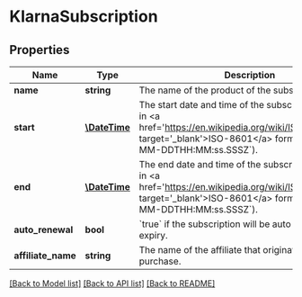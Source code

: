 # KlarnaSubscription

## Properties
Name | Type | Description | Notes
------------ | ------------- | ------------- | -------------
**name** | **string** | The name of the product of the subscription | [optional] 
**start** | [**\DateTime**](\DateTime.md) | The start date and time of the subscription. Must be in &lt;a href&#x3D;&#x27;https://en.wikipedia.org/wiki/ISO_8601&#x27; target&#x3D;&#x27;_blank&#x27;&gt;ISO-8601&lt;/a&gt; format (e.g. &#x60;YYYY-MM-DDTHH:MM:ss.SSSZ&#x60;). | [optional] 
**end** | [**\DateTime**](\DateTime.md) | The end date and time of the subscription. Must be in &lt;a href&#x3D;&#x27;https://en.wikipedia.org/wiki/ISO_8601&#x27; target&#x3D;&#x27;_blank&#x27;&gt;ISO-8601&lt;/a&gt; format (e.g. &#x60;YYYY-MM-DDTHH:MM:ss.SSSZ&#x60;). | [optional] 
**auto_renewal** | **bool** | &#x60;true&#x60; if the subscription will be auto renewed upon expiry. | [optional] 
**affiliate_name** | **string** | The name of the affiliate that originated the purchase. | [optional] 

[[Back to Model list]](../../README.md#documentation-for-models) [[Back to API list]](../../README.md#documentation-for-api-endpoints) [[Back to README]](../../README.md)

